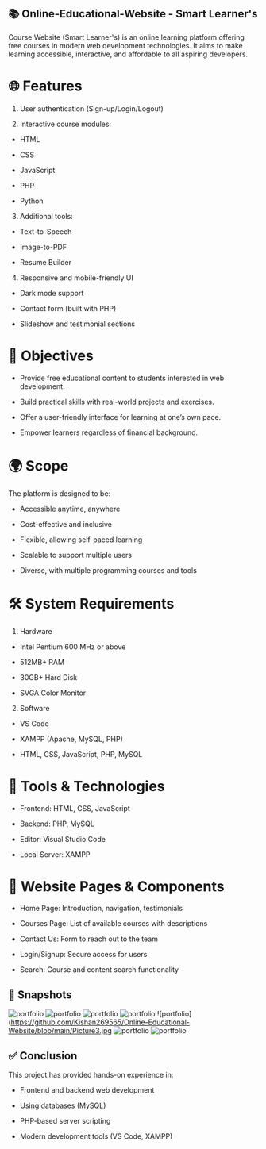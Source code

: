 
## 📚 Online-Educational-Website - Smart Learner's

Course Website (Smart Learner's) is an online learning platform offering free courses in modern web development technologies. It aims to make learning accessible, interactive, and affordable to all aspiring developers.

# 🌐 Features

1. User authentication (Sign-up/Login/Logout)

2. Interactive course modules:

- HTML

- CSS

- JavaScript

- PHP

- Python

3. Additional tools:

- Text-to-Speech

- Image-to-PDF

- Resume Builder

4. Responsive and mobile-friendly UI

- Dark mode support

- Contact form (built with PHP)

- Slideshow and testimonial sections


# 🎯 Objectives

- Provide free educational content to students interested in web development.

- Build practical skills with real-world projects and exercises.

- Offer a user-friendly interface for learning at one’s own pace.

- Empower learners regardless of financial background.


# 🌍 Scope

The platform is designed to be:

- Accessible anytime, anywhere

- Cost-effective and inclusive

- Flexible, allowing self-paced learning

- Scalable to support multiple users

- Diverse, with multiple programming courses and tools

# 🛠️ System Requirements

1. Hardware

- Intel Pentium 600 MHz or above

- 512MB+ RAM

- 30GB+ Hard Disk

- SVGA Color Monitor

2. Software

- VS Code

- XAMPP (Apache, MySQL, PHP)

- HTML, CSS, JavaScript, PHP, MySQL


# 🧰 Tools & Technologies

- Frontend: HTML, CSS, JavaScript

- Backend: PHP, MySQL

- Editor: Visual Studio Code

- Local Server: XAMPP


# 🧮 Website Pages & Components

- Home Page: Introduction, navigation, testimonials

- Courses Page: List of available courses with descriptions

- Contact Us: Form to reach out to the team

- Login/Signup: Secure access for users

- Search: Course and content search functionality


## 📸 Snapshots

![portfolio](https://github.com/Kishan269565/Online-Educational-Website/blob/main/Picture1.jpg)
![portfolio](https://github.com/Kishan269565/Online-Educational-Website/blob/main/Picture7.png)
![portfolio](https://github.com/Kishan269565/Online-Educational-Website/blob/main/Picture6.jpg)
![portfolio](https://github.com/Kishan269565/Online-Educational-Website/blob/main/Picture2.jpg)
![portfolio](https://github.com/Kishan269565/Online-Educational-Website/blob/main/Picture3.jpg
![portfolio](https://github.com/Kishan269565/Online-Educational-Website/blob/main/Picture4.jpg)
![portfolio](https://github.com/Kishan269565/Online-Educational-Website/blob/main/Picture5.jpg)

## ✅ Conclusion

This project has provided hands-on experience in:

- Frontend and backend web development

- Using databases (MySQL)

- PHP-based server scripting

- Modern development tools (VS Code, XAMPP)
